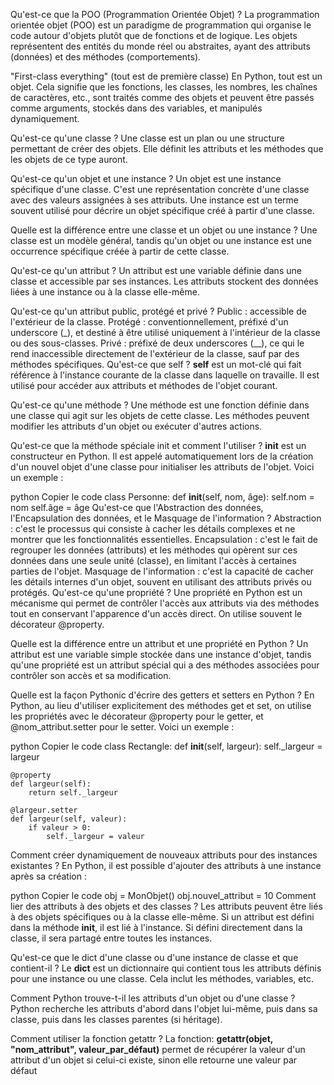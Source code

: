 Qu'est-ce que la POO (Programmation Orientée Objet) ?
La programmation orientée objet (POO) est un paradigme de programmation qui organise le code autour d'objets plutôt que de fonctions et de logique. Les objets représentent des entités du monde réel ou abstraites, ayant des attributs (données) et des méthodes (comportements).

"First-class everything" (tout est de première classe)
En Python, tout est un objet. Cela signifie que les fonctions, les classes, les nombres, les chaînes de caractères, etc., sont traités comme des objets et peuvent être passés comme arguments, stockés dans des variables, et manipulés dynamiquement.

Qu'est-ce qu'une classe ?
Une classe est un plan ou une structure permettant de créer des objets. Elle définit les attributs et les méthodes que les objets de ce type auront.

Qu'est-ce qu'un objet et une instance ?
Un objet est une instance spécifique d'une classe. C'est une représentation concrète d'une classe avec des valeurs assignées à ses attributs. Une instance est un terme souvent utilisé pour décrire un objet spécifique créé à partir d'une classe.

Quelle est la différence entre une classe et un objet ou une instance ?
Une classe est un modèle général, tandis qu'un objet ou une instance est une occurrence spécifique créée à partir de cette classe.

Qu'est-ce qu'un attribut ?
Un attribut est une variable définie dans une classe et accessible par ses instances. Les attributs stockent des données liées à une instance ou à la classe elle-même.

Qu'est-ce qu'un attribut public, protégé et privé ?
Public : accessible de l'extérieur de la classe.
Protégé : conventionnellement, préfixé d'un underscore (_), et destiné à être utilisé uniquement à l'intérieur de la classe ou des sous-classes.
Privé : préfixé de deux underscores (__), ce qui le rend inaccessible directement de l'extérieur de la classe, sauf par des méthodes spécifiques.
Qu'est-ce que self ?
**self** est un mot-clé qui fait référence à l'instance courante de la classe dans laquelle on travaille. Il est utilisé pour accéder aux attributs et méthodes de l'objet courant.

Qu'est-ce qu'une méthode ?
Une méthode est une fonction définie dans une classe qui agit sur les objets de cette classe. Les méthodes peuvent modifier les attributs d'un objet ou exécuter d'autres actions.

Qu'est-ce que la méthode spéciale init et comment l'utiliser ?
**__init__** est un constructeur en Python. Il est appelé automatiquement lors de la création d'un nouvel objet d'une classe pour initialiser les attributs de l'objet. Voici un exemple :

python
Copier le code
class Personne:
    def __init__(self, nom, âge):
        self.nom = nom
        self.âge = âge
Qu'est-ce que l'Abstraction des données, l'Encapsulation des données, et le Masquage de l'information ?
Abstraction : c'est le processus qui consiste à cacher les détails complexes et ne montrer que les fonctionnalités essentielles.
Encapsulation : c'est le fait de regrouper les données (attributs) et les méthodes qui opèrent sur ces données dans une seule unité (classe), en limitant l'accès à certaines parties de l'objet.
Masquage de l'information : c'est la capacité de cacher les détails internes d'un objet, souvent en utilisant des attributs privés ou protégés.
Qu'est-ce qu'une propriété ?
Une propriété en Python est un mécanisme qui permet de contrôler l'accès aux attributs via des méthodes tout en conservant l'apparence d'un accès direct. On utilise souvent le décorateur @property.

Quelle est la différence entre un attribut et une propriété en Python ?
Un attribut est une variable simple stockée dans une instance d'objet, tandis qu'une propriété est un attribut spécial qui a des méthodes associées pour contrôler son accès et sa modification.

Quelle est la façon Pythonic d'écrire des getters et setters en Python ?
En Python, au lieu d'utiliser explicitement des méthodes get et set, on utilise les propriétés avec le décorateur @property pour le getter, et @nom_attribut.setter pour le setter. Voici un exemple :

python
Copier le code
class Rectangle:
    def __init__(self, largeur):
        self._largeur = largeur

    @property
    def largeur(self):
        return self._largeur

    @largeur.setter
    def largeur(self, valeur):
        if valeur > 0:
            self._largeur = valeur
Comment créer dynamiquement de nouveaux attributs pour des instances existantes ?
En Python, il est possible d'ajouter des attributs à une instance après sa création :

python
Copier le code
obj = MonObjet()
obj.nouvel_attribut = 10
Comment lier des attributs à des objets et des classes ?
Les attributs peuvent être liés à des objets spécifiques ou à la classe elle-même. Si un attribut est défini dans la méthode __init__, il est lié à l'instance. Si défini directement dans la classe, il sera partagé entre toutes les instances.

Qu'est-ce que le dict d'une classe ou d'une instance de classe et que contient-il ?
Le **__dict__** est un dictionnaire qui contient tous les attributs définis pour une instance ou une classe. Cela inclut les méthodes, variables, etc.

Comment Python trouve-t-il les attributs d'un objet ou d'une classe ?
Python recherche les attributs d'abord dans l'objet lui-même, puis dans sa classe, puis dans les classes parentes (si héritage).

Comment utiliser la fonction getattr ?
La fonction:
 **getattr(objet, "nom_attribut", valeur_par_défaut)** 
 permet de récupérer la valeur d'un attribut d'un objet si celui-ci existe, sinon elle retourne une valeur par défaut